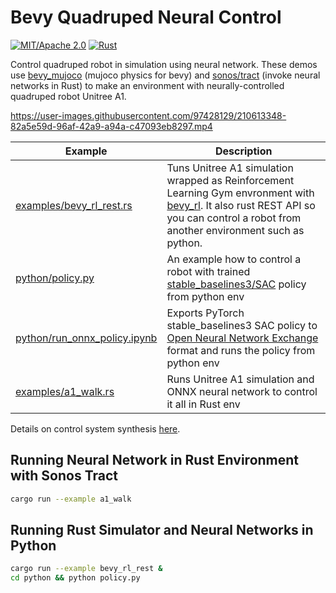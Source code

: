 # Bevy Quadruped Neural Control

[![MIT/Apache 2.0](https://img.shields.io/badge/license-MIT%2FApache-blue.svg)](https://github.com/bevyengine/bevy#license)
[![Rust](https://github.com/stillonearth/bevy_quadruped_neural_control/workflows/CI/badge.svg)](https://github.com/stillonearth/bevy_quadruped_neural_control/actions)

Control quadruped robot in simulation using neural network. These demos use [bevy_mujoco](https://github.com/stillonearth/bevy_mujoco) (mujoco physics for bevy) and [sonos/tract](https://github.com/sonos/tract) (invoke neural networks in Rust) to make an environment with neurally-controlled quadruped robot Unitree A1.

https://user-images.githubusercontent.com/97428129/210613348-82a5e59d-96af-42a9-a94a-c47093eb8297.mp4

| Example                                                                                                                              | Description                                                                                                                                                                                                                    |
| ------------------------------------------------------------------------------------------------------------------------------------ | ------------------------------------------------------------------------------------------------------------------------------------------------------------------------------------------------------------------------------ |
| [examples/bevy_rl_rest.rs](https://github.com/stillonearth/bevy_quadruped_neural_control/blob/main/examples/bevy_rl_rest.rs)         | Tuns Unitree A1 simulation wrapped as Reinforcement Learning Gym envronment with [bevy_rl](https://github.com/stillonearth/bevy_rl). It also rust REST API so you can control a robot from another environment such as python. |
| [python/policy.py](https://github.com/stillonearth/bevy_quadruped_neural_control/blob/main/python/policy.py)                         | An example how to control a robot with trained [stable_baselines3/SAC](https://stable-baselines3.readthedocs.io/en/master/modules/sac.html) policy from python env                                                          |
| [python/run_onnx_policy.ipynb](https://github.com/stillonearth/bevy_quadruped_neural_control/blob/main/python/run_onnx_policy.ipynb) | Exports PyTorch stable_baselines3 SAC policy to [Open Neural Network Exchange](https://onnx.ai/) format and runs the policy from python env                                                                                    |
| [examples/a1_walk.rs](https://github.com/stillonearth/bevy_quadruped_neural_control/blob/main/examples/a1_walk.rs)                   | Runs Unitree A1 simulation and ONNX neural network to control it all in Rust env                                                                                                                                               |

Details on control system synthesis [here](https://github.com/stillonearth/continuous_control-unitree-a1).

## Running Neural Network in Rust Environment with Sonos Tract

```bash
cargo run --example a1_walk
```

## Running Rust Simulator and Neural Networks in Python

```bash
cargo run --example bevy_rl_rest &
cd python && python policy.py
```
